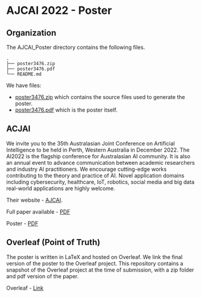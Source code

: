 # AJCAI 2022 - Poster

## Organization 

The AJCAI_Poster directory contains the following files. 

```
.
├── poster3476.zip
├── poster3476.pdf
└── README.md
```

We have files: 
- [poster3476.zip](https://github.com/woodRock/fishy-business/blob/main/papers/AJCAI_Poster/poster3476.zip) which contains the source files used to generate the poster. 
- [poster3476.pdf](https://github.com/woodRock/fishy-business/blob/main/papers/AJCAI_Poster/poster3476.pdf) which is the poster itself.

## ACJAI

We invite you to the 35th Australasian Joint Conference on Artificial Intelligence to be held in Perth, Western Australia in December 2022.
The AI2022 is the flagship conference for Australasian AI community. It is also an annual event to advance communication between academic researchers and industry AI practitioners. We encourage cutting-edge works contributing to the theory and practice of AI. Novel application domains including cybersecurity, healthcare, IoT, robotics, social media and big data real-world applications are highly welcome.

Their website - [AJCAI](https://ajcai2022.org/).

Full paper available - [PDF](https://github.com/woodRock/fishy-business/blob/main/papers/AJCAI/paper3476.pdf)

Poster - [PDF](https://github.com/woodRock/fishy-business/blob/main/papers/AJCAI_Poster/poster3476.pdf)

## Overleaf (Point of Truth)

The poster is written in LaTeX and hosted on Overleaf. We link the final version of the poster to the Overleaf project. This repository contains a snapshot of the Overleaf project at the time of submission, with a zip folder and pdf version of the paper.

Overleaf - [Link](https://www.overleaf.com/project/633bfa5378f35f6cb8c49371)